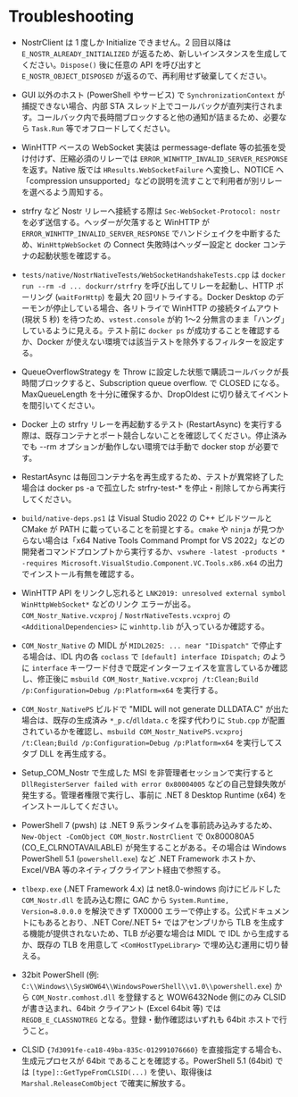 # Troubleshooting

- NostrClient は 1 度しか Initialize できません。2 回目以降は `E_NOSTR_ALREADY_INITIALIZED` が返るため、新しいインスタンスを生成してください。`Dispose()` 後に任意の API を呼び出すと `E_NOSTR_OBJECT_DISPOSED` が返るので、再利用せず破棄してください。
- GUI 以外のホスト (PowerShell やサービス) で `SynchronizationContext` が捕捉できない場合、内部 STA スレッド上でコールバックが直列実行されます。コールバック内で長時間ブロックすると他の通知が詰まるため、必要なら `Task.Run` 等でオフロードしてください。
- WinHTTP ベースの WebSocket 実装は permessage-deflate 等の拡張を受け付けず、圧縮必須のリレーでは `ERROR_WINHTTP_INVALID_SERVER_RESPONSE` を返す。Native 版では `HResults.WebSocketFailure` へ変換し、NOTICE へ「compression unsupported」などの説明を流すことで利用者が別リレーを選べるよう周知する。
- strfry など Nostr リレーへ接続する際は `Sec-WebSocket-Protocol: nostr` を必ず送信する。ヘッダーが欠落すると WinHTTP が `ERROR_WINHTTP_INVALID_SERVER_RESPONSE` でハンドシェイクを中断するため、`WinHttpWebSocket` の Connect 失敗時はヘッダー設定と docker コンテナの起動状態を確認する。
- `tests/native/NostrNativeTests/WebSocketHandshakeTests.cpp` は `docker run --rm -d ... dockurr/strfry` を呼び出してリレーを起動し、HTTP ポーリング (`waitForHttp`) を最大 20 回リトライする。Docker Desktop のデーモンが停止している場合、各リトライで WinHTTP の接続タイムアウト (現状 5 秒) を待つため、`vstest.console` が約 1～2 分無言のまま「ハング」しているように見える。テスト前に `docker ps` が成功することを確認するか、Docker が使えない環境では該当テストを除外するフィルターを設定する。
- QueueOverflowStrategy を Throw に設定した状態で購読コールバックが長時間ブロックすると、Subscription queue overflow. で CLOSED になる。MaxQueueLength を十分に確保するか、DropOldest に切り替えてイベントを間引いてください。
- Docker 上の strfry リレーを再起動するテスト (RestartAsync) を実行する際は、既存コンテナとポート競合しないことを確認してください。停止済みでも --rm オプションが動作しない環境では手動で docker stop が必要です。
- RestartAsync は毎回コンテナ名を再生成するため、テストが異常終了した場合は docker ps -a で孤立した strfry-test-* を停止・削除してから再実行してください。
- `build/native-deps.ps1` は Visual Studio 2022 の C++ ビルドツールと CMake が PATH に載っていることを前提とする。`cmake` や `ninja` が見つからない場合は「x64 Native Tools Command Prompt for VS 2022」などの開発者コマンドプロンプトから実行するか、`vswhere -latest -products * -requires Microsoft.VisualStudio.Component.VC.Tools.x86.x64` の出力でインストール有無を確認する。
- WinHTTP API をリンクし忘れると `LNK2019: unresolved external symbol WinHttpWebSocket*` などのリンク エラーが出る。`COM_Nostr_Native.vcxproj` / `NostrNativeTests.vcxproj` の `<AdditionalDependencies>` に `winhttp.lib` が入っているか確認する。
- `COM_Nostr_Native` の MIDL が `MIDL2025: ... near "IDispatch"` で停止する場合は、IDL 内の各 `coclass` で `[default] interface IDispatch;` のように `interface` キーワード付きで既定インターフェイスを宣言しているか確認し、修正後に `msbuild COM_Nostr_Native.vcxproj /t:Clean;Build /p:Configuration=Debug /p:Platform=x64` を実行する。
- `COM_Nostr_NativePS` ビルドで "MIDL will not generate DLLDATA.C" が出た場合は、既存の生成済み `*_p.c`/`dlldata.c` を探す代わりに `Stub.cpp` が配置されているかを確認し、`msbuild COM_Nostr_NativePS.vcxproj /t:Clean;Build /p:Configuration=Debug /p:Platform=x64` を実行してスタブ DLL を再生成する。

- Setup_COM_Nostr で生成した MSI を非管理者セッションで実行すると `DllRegisterServer failed with error 0x80004005` などの自己登録失敗が発生する。管理者権限で実行し、事前に .NET 8 Desktop Runtime (x64) をインストールしてください。

- PowerShell 7 (pwsh) は .NET 9 系ランタイムを事前読み込みするため、`New-Object -ComObject COM_Nostr.NostrClient` で 0x800080A5 (CO_E_CLRNOTAVAILABLE) が発生することがある。その場合は Windows PowerShell 5.1 (`powershell.exe`) など .NET Framework ホストか、Excel/VBA 等のネイティブクライアント経由で参照する。
- `tlbexp.exe` (.NET Framework 4.x) は net8.0-windows 向けにビルドした `COM_Nostr.dll` を読み込む際に GAC から `System.Runtime, Version=8.0.0.0` を解決できず TX0000 エラーで停止する。公式ドキュメントにもあるとおり、.NET Core/.NET 5+ ではアセンブリから TLB を生成する機能が提供されないため、TLB が必要な場合は MIDL で IDL から生成するか、既存の TLB を用意して `<ComHostTypeLibrary>` で埋め込む運用に切り替える。

- 32bit PowerShell (例: `C:\\Windows\\SysWOW64\\WindowsPowerShell\\v1.0\\powershell.exe`) から `COM_Nostr.comhost.dll` を登録すると WOW6432Node 側にのみ CLSID が書き込まれ、64bit クライアント (Excel 64bit 等) では `REGDB_E_CLASSNOTREG` となる。登録・動作確認はいずれも 64bit ホストで行うこと。

- CLSID `{7d3091fe-ca18-49ba-835c-012991076660}` を直接指定する場合も、生成元プロセスが 64bit であることを確認する。PowerShell 5.1 (64bit) では `[type]::GetTypeFromCLSID(...)` を使い、取得後は `Marshal.ReleaseComObject` で確実に解放する。


